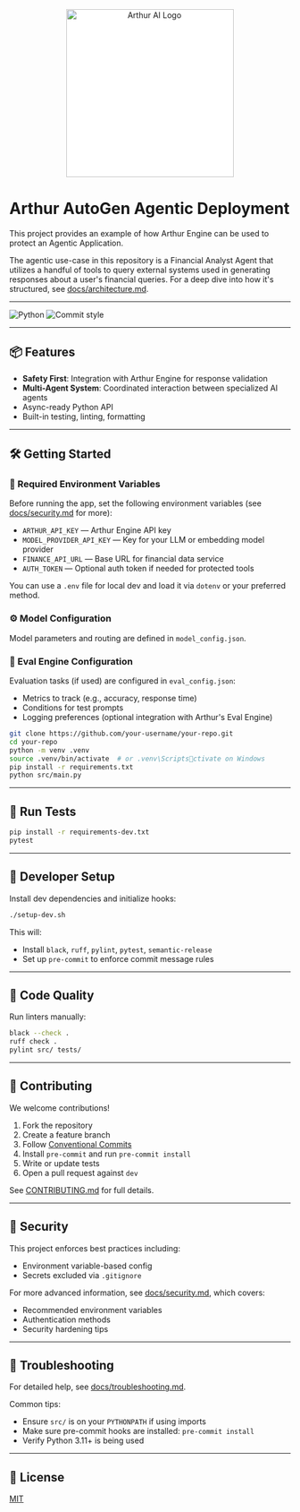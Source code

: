 <div>
   <div align="center">
   <img src="https://cdn.prod.website-files.com/6230fe4706acf355d38b2d54/65b98b3564bb58c88c0a1b66_arthur-logo-light-nav.svg" alt="Arthur AI Logo" width="300" style="background-color: white;"/>
   </div>
</div>

# Arthur AutoGen Agentic Deployment

This project provides an example of how Arthur Engine can be used to protect an Agentic Application.

The agentic use-case in this repository is a Financial Analyst Agent that utilizes a handful of tools to query external systems used in
generating responses about a user's financial queries. For a deep dive into how it's structured, see [docs/architecture.md](./docs/architecture.md).

---

![Python](https://img.shields.io/badge/python-3.11+-blue)
![Commit style](https://img.shields.io/badge/commit%20style-conventional--commits-brightgreen)

---

## 📦 Features

- **Safety First**: Integration with Arthur Engine for response validation
- **Multi-Agent System**: Coordinated interaction between specialized AI agents
- Async-ready Python API
- Built-in testing, linting, formatting

---

## 🛠 Getting Started

### 🔑 Required Environment Variables

Before running the app, set the following environment variables (see [docs/security.md](./docs/security.md) for more):

- `ARTHUR_API_KEY` — Arthur Engine API key
- `MODEL_PROVIDER_API_KEY` — Key for your LLM or embedding model provider
- `FINANCE_API_URL` — Base URL for financial data service
- `AUTH_TOKEN` — Optional auth token if needed for protected tools

You can use a `.env` file for local dev and load it via `dotenv` or your preferred method.

### ⚙️ Model Configuration

Model parameters and routing are defined in `model_config.json`.

### 🎯 Eval Engine Configuration

Evaluation tasks (if used) are configured in `eval_config.json`:
- Metrics to track (e.g., accuracy, response time)
- Conditions for test prompts
- Logging preferences (optional integration with Arthur's Eval Engine)

```bash
git clone https://github.com/your-username/your-repo.git
cd your-repo
python -m venv .venv
source .venv/bin/activate  # or .venv\Scriptsctivate on Windows
pip install -r requirements.txt
python src/main.py
```

---

## 🧪 Run Tests

```bash
pip install -r requirements-dev.txt
pytest
```

---

## 🧰 Developer Setup

Install dev dependencies and initialize hooks:

```bash
./setup-dev.sh
```

This will:
- Install `black`, `ruff`, `pylint`, `pytest`, `semantic-release`
- Set up `pre-commit` to enforce commit message rules

---

## 🧹 Code Quality

Run linters manually:

```bash
black --check .
ruff check .
pylint src/ tests/
```

---

## 📄 Contributing

We welcome contributions!

1. Fork the repository
2. Create a feature branch
3. Follow [Conventional Commits](https://www.conventionalcommits.org/)
4. Install `pre-commit` and run `pre-commit install`
5. Write or update tests
6. Open a pull request against `dev`

See [CONTRIBUTING.md](./CONTRIBUTING.md) for full details.

---

## 🔐 Security

This project enforces best practices including:
- Environment variable-based config
- Secrets excluded via `.gitignore`

For more advanced information, see [docs/security.md](./docs/security.md), which covers:
- Recommended environment variables
- Authentication methods
- Security hardening tips

---

## 🧯 Troubleshooting

For detailed help, see [docs/troubleshooting.md](./docs/troubleshooting.md).

Common tips:

- Ensure `src/` is on your `PYTHONPATH` if using imports
- Make sure pre-commit hooks are installed: `pre-commit install`
- Verify Python 3.11+ is being used

---

## 🪪 License

[MIT](LICENSE)
